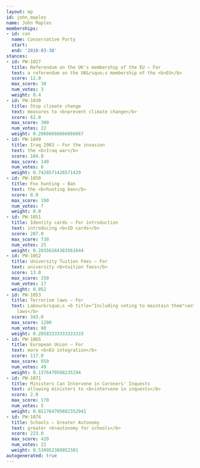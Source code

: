 ```yaml
---
layout: mp
id: john_maples
name: John Maples
memberships:
- id: con
  name: Conservative Party
  start: 
  end: '2010-03-30'
stances:
- id: PW-1027
  title: Referendum on the UK's membership of the EU — For
  text: a referendum on the UK&rsquo;s membership of the <b>EU</b>
  score: 12.0
  max_score: 30
  num_votes: 3
  weight: 0.4
- id: PW-1030
  title: Stop climate change
  text: measures to <b>prevent climate change</b>
  score: 62.0
  max_score: 300
  num_votes: 22
  weight: 0.20666666666666667
- id: PW-1049
  title: Iraq 2003 — For the invasion
  text: the <b>Iraq war</b>
  score: 104.0
  max_score: 140
  num_votes: 6
  weight: 0.7428571428571429
- id: PW-1050
  title: Fox hunting — Ban
  text: the <b>hunting ban</b>
  score: 0.0
  max_score: 190
  num_votes: 7
  weight: 0.0
- id: PW-1051
  title: Identity cards — For introduction
  text: introducing <b>ID cards</b>
  score: 207.0
  max_score: 730
  num_votes: 25
  weight: 0.28356164383561644
- id: PW-1052
  title: University Tuition Fees — For
  text: university <b>tuition fees</b>
  score: 13.0
  max_score: 250
  num_votes: 17
  weight: 0.052
- id: PW-1053
  title: Terrorism laws — For
  text: Labour&rsquo;s <b title="Including voting to maintain them">anti-terrorism
    laws</b>
  score: 343.0
  max_score: 1200
  num_votes: 80
  weight: 0.28583333333333333
- id: PW-1065
  title: European Union — For
  text: more <b>EU integration</b>
  score: 117.0
  max_score: 850
  num_votes: 49
  weight: 0.1376470588235294
- id: PW-1071
  title: Ministers Can Intervene in Coroners' Inquests
  text: allowing ministers to <b>intervene in inquests</b>
  score: 2.0
  max_score: 170
  num_votes: 5
  weight: 0.011764705882352941
- id: PW-1074
  title: Schools — Greater Autonomy
  text: greater <b>autonomy for schools</b>
  score: 223.0
  max_score: 420
  num_votes: 22
  weight: 0.530952380952381
autogenerated: true
---
```

